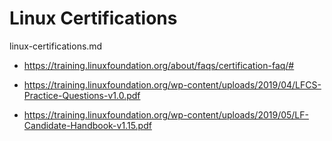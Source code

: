 # Linux Certifications

linux-certifications.md

*   https://training.linuxfoundation.org/about/faqs/certification-faq/#

*   https://training.linuxfoundation.org/wp-content/uploads/2019/04/LFCS-Practice-Questions-v1.0.pdf

*   https://training.linuxfoundation.org/wp-content/uploads/2019/05/LF-Candidate-Handbook-v1.15.pdf

